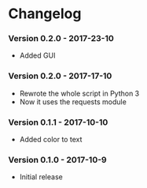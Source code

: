 # Changelog
### Version 0.2.0 - 2017-23-10
* Added GUI

### Version 0.2.0 - 2017-17-10
* Rewrote the whole script in Python 3
* Now it uses the requests module

### Version 0.1.1 - 2017-10-10
* Added color to text

### Version 0.1.0 - 2017-10-9
* Initial release
